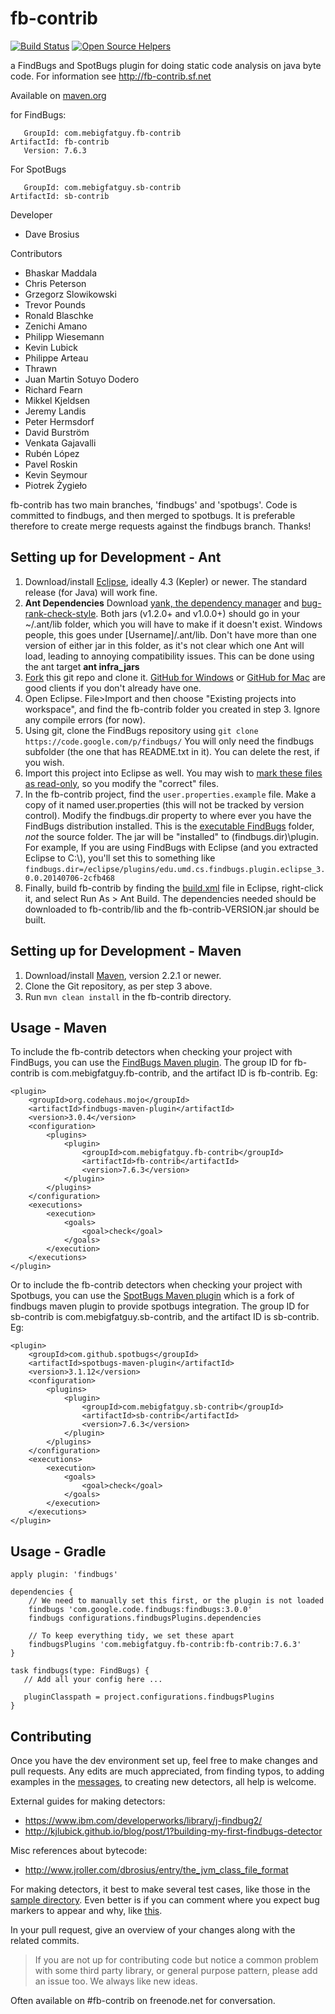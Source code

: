 fb-contrib
==========

[![Build Status](https://travis-ci.org/mebigfatguy/fb-contrib.svg?branch=master)](https://travis-ci.org/mebigfatguy/fb-contrib)
[![Open Source Helpers](https://www.codetriage.com/mebigfatguy/fb-contrib/badges/users.svg)](https://www.codetriage.com/mebigfatguy/fb-contrib)

a FindBugs and SpotBugs plugin for doing static code analysis on java byte code.
For information see http://fb-contrib.sf.net



Available on [maven.org](http://search.maven.org/#search%7Cgav%7C1%7Cg%3A%22com.mebigfatguy.fb-contrib%22%20AND%20a%3A%22fb-contrib%22)

for FindBugs:

       GroupId: com.mebigfatguy.fb-contrib
    ArtifactId: fb-contrib
       Version: 7.6.3
       
For SpotBugs

       GroupId: com.mebigfatguy.sb-contrib
    ArtifactId: sb-contrib
       
       
Developer
* Dave Brosius


Contributors
* Bhaskar Maddala
* Chris Peterson
* Grzegorz Slowikowski
* Trevor Pounds
* Ronald Blaschke
* Zenichi Amano
* Philipp Wiesemann
* Kevin Lubick
* Philippe Arteau
* Thrawn
* Juan Martin Sotuyo Dodero
* Richard Fearn
* Mikkel Kjeldsen
* Jeremy Landis
* Peter Hermsdorf
* David Burström
* Venkata Gajavalli
* Rubén López
* Pavel Roskin
* Kevin Seymour
* Piotrek Żygieło


fb-contrib has two main branches, 'findbugs' and 'spotbugs'. Code is committed to findbugs, and then merged to spotbugs.
It is preferable therefore to create merge requests against the findbugs branch. Thanks!


## Setting up for Development - Ant
1. Download/install [Eclipse](https://www.eclipse.org/home/index.php), ideally 4.3 (Kepler) or newer.  The standard release (for Java) will work fine.
2. **Ant Dependencies** Download [yank, the dependency manager](http://search.maven.org/#search%7Cgav%7C1%7Cg%3A%22com.mebigfatguy.yank%22%20AND%20a%3A%22yank%22) and [bug-rank-check-style](https://bitbucket.org/klubick/bugrankcheckstyle/downloads).  Both jars (v1.2.0+ and v1.0.0+) should go in your ~/.ant/lib folder, which you will have to make if it doesn't exist.  Windows people, this goes under [Username]/.ant/lib.
Don't have more than one version of either jar in this folder, as it's not clear which one Ant will load, leading to annoying compatibility issues. This can be done using the ant target **ant infra_jars**
3. [Fork](https://help.github.com/articles/fork-a-repo) this git repo and clone it.  [GitHub for Windows](https://windows.github.com/) or [GitHub for Mac](https://mac.github.com/) are good clients if you don't already have one.
4. Open Eclipse.  File>Import and then choose "Existing projects into workspace", and find the fb-contrib folder you created in step 3.  Ignore any compile errors (for now).
5. Using git, clone the FindBugs repository using `git clone https://code.google.com/p/findbugs/`  You will only need the findbugs subfolder (the one that has README.txt in it).  You can delete the rest, if you wish.
6. Import this project into Eclipse as well.  You may wish to [mark these files as read-only](https://cloud.githubusercontent.com/assets/6819944/3866638/801ae098-1fdc-11e4-9fce-1fdecb81402f.gif), so you modify the "correct" files.
7. In the fb-contrib project, find the `user.properties.example` file.  Make a copy of it named user.properties (this will not be tracked by version control). Modify the findbugs.dir property to where ever you have the FindBugs distribution installed.  This is the [executable FindBugs](http://findbugs.sourceforge.net/downloads.html) folder, *not* the source folder.  The jar will be "installed" to (findbugs.dir)\plugin.
For example, If you are using FindBugs with Eclipse (and you extracted Eclipse to C:\\), you'll set this to something like `findbugs.dir=/eclipse/plugins/edu.umd.cs.findbugs.plugin.eclipse_3.0.0.20140706-2cfb468`
8. Finally, build fb-contrib by finding the [build.xml](https://github.com/mebigfatguy/fb-contrib/blob/717f757d69c098e1baf786d3e7c03efacf2bbfaf/build.xml) file in Eclipse, right-click it, and select Run As > Ant Build.  The dependencies needed should be downloaded to fb-contrib/lib and the fb-contrib-VERSION.jar should be built.

## Setting up for Development - Maven
1. Download/install [Maven](https://maven.apache.org), version 2.2.1 or newer.
2. Clone the Git repository, as per step 3 above.
3. Run `mvn clean install` in the fb-contrib directory.

## Usage - Maven

To include the fb-contrib detectors when checking your project with FindBugs, you can use the [FindBugs Maven plugin](https://gleclaire.github.io/findbugs-maven-plugin/usage.html).
The group ID for fb-contrib is com.mebigfatguy.fb-contrib, and the artifact ID is fb-contrib. Eg:

~~~~
<plugin>
    <groupId>org.codehaus.mojo</groupId>
    <artifactId>findbugs-maven-plugin</artifactId>
    <version>3.0.4</version>
    <configuration>
        <plugins>
            <plugin>
                <groupId>com.mebigfatguy.fb-contrib</groupId>
                <artifactId>fb-contrib</artifactId>
                <version>7.6.3</version>
            </plugin>
        </plugins>
    </configuration>
    <executions>
        <execution>
            <goals>
                <goal>check</goal>
            </goals>
        </execution>
    </executions>
</plugin>
~~~~

Or to include the fb-contrib detectors when checking your project with Spotbugs, you can use the [SpotBugs Maven plugin](https://github.com/spotbugs/spotbugs-maven-plugin) which is a fork of findbugs maven plugin to provide spotbugs integration.
The group ID for sb-contrib is com.mebigfatguy.sb-contrib, and the artifact ID is sb-contrib. Eg:

~~~~
<plugin>
    <groupId>com.github.spotbugs</groupId>
    <artifactId>spotbugs-maven-plugin</artifactId>
    <version>3.1.12</version>
    <configuration>
        <plugins>
            <plugin>
                <groupId>com.mebigfatguy.sb-contrib</groupId>
                <artifactId>sb-contrib</artifactId>
                <version>7.6.3</version>
            </plugin>
        </plugins>
    </configuration>
    <executions>
        <execution>
            <goals>
                <goal>check</goal>
            </goals>
        </execution>
    </executions>
</plugin>
~~~~


## Usage - Gradle

~~~~
apply plugin: 'findbugs'

dependencies {
    // We need to manually set this first, or the plugin is not loaded
    findbugs 'com.google.code.findbugs:findbugs:3.0.0'
    findbugs configurations.findbugsPlugins.dependencies

    // To keep everything tidy, we set these apart
    findbugsPlugins 'com.mebigfatguy.fb-contrib:fb-contrib:7.6.3'
}

task findbugs(type: FindBugs) {
   // Add all your config here ...

   pluginClasspath = project.configurations.findbugsPlugins
}
~~~~
## Contributing
Once you have the dev environment set up, feel free to make changes and pull requests.
Any edits are much appreciated, from finding typos, to adding examples in the [messages](https://github.com/mebigfatguy/fb-contrib/blob/master/etc/messages.xml), to creating new detectors, all help is welcome.

External guides for making detectors:
- https://www.ibm.com/developerworks/library/j-findbug2/
- http://kjlubick.github.io/blog/post/1?building-my-first-findbugs-detector

Misc references about bytecode:
- http://www.jroller.com/dbrosius/entry/the_jvm_class_file_format

For making detectors, it best to make several test cases, like those in the [sample directory](https://github.com/mebigfatguy/fb-contrib/tree/master/samples).  Even better is if you can comment where you expect bug markers to appear and why, like [this](https://github.com/mebigfatguy/fb-contrib/blob/717f757d69c098e1baf786d3e7c03efacf2bbfaf/samples/HES_Sample.java#L313).

In your pull request, give an overview of your changes along with the related commits.

> If you are not up for contributing code but notice a common problem with some third party library, or general purpose pattern, please add an issue too. We always like new ideas.


Often available on #fb-contrib on freenode.net for conversation.
